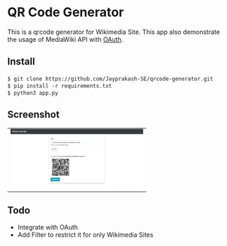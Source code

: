 # QR Code Generator
This is a qrcode generator for Wikimedia Site. This app also demonstrate the usage of MediaWiki API with [OAuth](https://www.mediawiki.org/wiki/Help:OAuth).

Install
-------

```
$ git clone https://github.com/Jayprakash-SE/qrcode-generator.git
$ pip install -r requirements.txt
$ python3 app.py
```

Screenshot
----------

<table><tr><td>
<img src="screenshot.png" width="300" style="border 5px solid black">
</td></tr></table>

Todo
----------
* Integrate with OAuth
* Add Filter to restrict it for only Wikimedia Sites